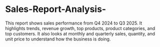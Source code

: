 # Sales-Report-Analysis-
This report shows sales performance from Q4 2024 to Q3 2025. It highlights trends, revenue growth, top products, product categories, and top customers. It also looks at monthly and quarterly sales, quantity, and unit price to understand how the business is doing.

